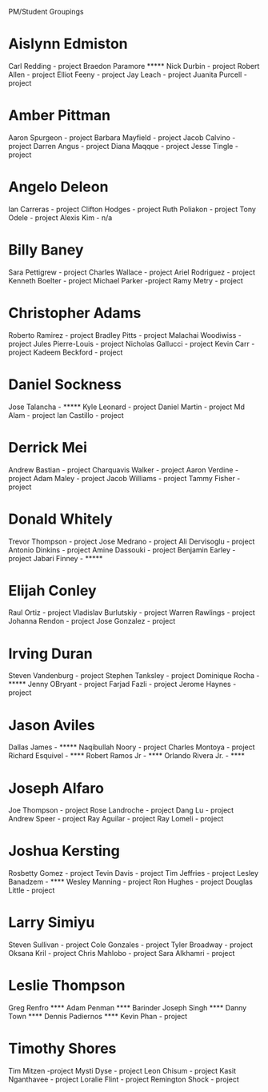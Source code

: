 PM/Student Groupings
# Aislynn Edmiston
  Carl Redding - project
  Braedon Paramore *****
  Nick Durbin - project
  Robert Allen - project
  Elliot Feeny - project
  Jay Leach - project
  Juanita Purcell - project
  

# Amber Pittman
  Aaron Spurgeon - project
  Barbara Mayfield - project
  Jacob Calvino - project
  Darren Angus - project
  Diana Maqque - project
  Jesse Tingle - project

# Angelo Deleon
  Ian Carreras - project
  Clifton Hodges - project
  Ruth Poliakon - project
  Tony Odele - project
  Alexis Kim - n/a

# Billy Baney
  Sara Pettigrew - project
  Charles Wallace - project
  Ariel Rodriguez - project
  Kenneth Boelter - project
  Michael Parker -project
  Ramy Metry - project

# Christopher Adams
  Roberto Ramirez - project
  Bradley Pitts - project
  Malachai Woodiwiss - project
  Jules Pierre-Louis - project
  Nicholas Gallucci - project
  Kevin Carr - project
  Kadeem Beckford - project

# Daniel Sockness
  Jose Talancha -  *****
  Kyle Leonard - project
  Daniel Martin - project
  Md Alam - project
  Ian Castillo - project

# Derrick Mei
  Andrew Bastian - project
  Charquavis Walker - project
  Aaron Verdine - project
  Adam Maley - project
  Jacob Williams - project
  Tammy Fisher - project

# Donald Whitely
  Trevor Thompson - project
  Jose Medrano - project 
  Ali Dervisoglu - project
  Antonio Dinkins - project
  Amine Dassouki - project
  Benjamin Earley - project
  Jabari Finney - *****

# Elijah Conley
  Raul Ortiz - project
  Vladislav Burlutskiy - project
  Warren Rawlings - project
  Johanna Rendon - project
  Jose Gonzalez - project

# Irving Duran
  Steven Vandenburg - project
  Stephen Tanksley - project
  Dominique Rocha - *****
  Jenny OBryant - project
  Farjad Fazli - project
  Jerome Haynes - project

# Jason Aviles
  Dallas James - *****
  Naqibullah Noory - project
  Charles Montoya - project
  Richard Esquivel - ****
  Robert Ramos Jr - ****
  Orlando Rivera Jr. - ****

# Joseph Alfaro
  Joe Thompson - project
  Rose Landroche - project 
  Dang Lu - project
  Andrew Speer - project
  Ray Aguilar - project
  Ray Lomeli - project

# Joshua Kersting
  Rosbetty Gomez - project
  Tevin Davis - project
  Tim Jeffries - project 
  Lesley Banadzem - ****
  Wesley Manning - project
  Ron Hughes - project
  Douglas Little - project

# Larry Simiyu
  Steven Sullivan - project
  Cole Gonzales - project
  Tyler Broadway - project
  Oksana Kril - project
  Chris Mahlobo - project
  Sara Alkhamri - project

# Leslie Thompson
  Greg Renfro ****
  Adam Penman ****
  Barinder Joseph Singh ****
  Danny Town ****
  Dennis Padiernos ****
  Kevin Phan - project

# Timothy Shores 
  Tim Mitzen  -project
  Mysti Dyse - project 
  Leon Chisum - project
  Kasit Nganthavee - project
  Loralie Flint - project
  Remington Shock - project